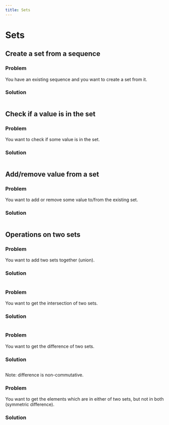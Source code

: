 ```yaml
---
title: Sets
---
```


# Sets

## Create a set from a sequence

### Problem

You have an existing sequence and you want to create a set from it.

### Solution

```{.input include=code/sets01.nim}
```


## Check if a value is in the set

### Problem

You want to check if some value is in the set.

### Solution

```{.input include=code/sets02.nim}
```


## Add/remove value from a set

### Problem

You want to add or remove some value to/from the existing set.

### Solution

```{.input include=code/sets03.nim}
```


## Operations on two sets

### Problem

You want to add two sets together (union).

### Solution

```{.input include=code/sets04.nim startLine=1 endLine=8}
```


### Problem

You want to get the intersection of two sets.

### Solution

```{.input include=code/sets04.nim startLine=10 endLine=11}
```


### Problem

You want to get the difference of two sets.

### Solution

```{.input include=code/sets04.nim startLine=13 endLine=17}
```

Note: difference is non-commutative.



### Problem

You want to get the elements which are in either of two sets, but not in both (symmetric difference).

### Solution

```{.input include=code/sets04.nim startLine=19 endLine=20}
```
